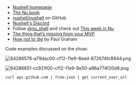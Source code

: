 - [Nushell homepage]( https://nushell.sh)
- [The Nu book](https://book.nushell.sh)
- [nushell/nushell](https://github.com/nushell/nushell) on GitHub
- [Nushell's Discord](https://discord.gg/NtAbbGn)
- Follow [@nu_shell](https://twitter.com/nu_shell) and check out [This week in Nu](https://www.notion.so/ed589e19f1be47fa9ef562c1757e7ba1)
- [The thing that’s missing from your MVP](https://ux.shopify.com/the-thing-thats-missing-from-your-mvp-1e54c954b314)
- [How not to die](http://www.paulgraham.com/die.html) by Paul Graham

Code examples discussed on the show:

![64286578-a79dac00-cf12-11e9-8eed-872674fc8944.png](https://user-images.githubusercontent.com/4/64286578-a79dac00-cf12-11e9-8eed-872674fc8944.png)

![64286651-cc921f00-cf12-11e9-8e50-a86a774f20d8.png](https://user-images.githubusercontent.com/4/64286651-cc921f00-cf12-11e9-8e50-a86a774f20d8.png)

`curl api.github.com | from-json | get current_user_url`

